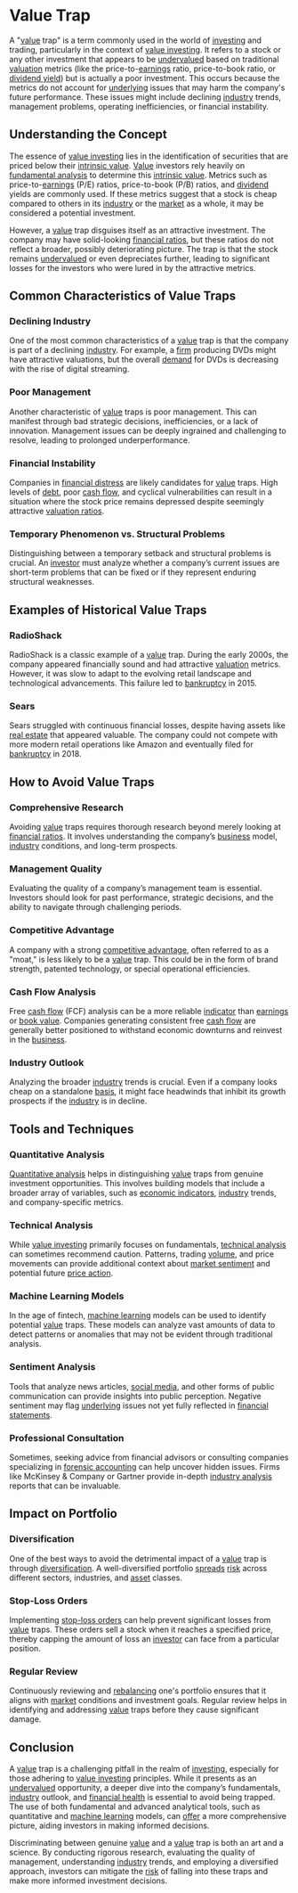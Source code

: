 # Value Trap

A "[value](../v/value.md) trap" is a term commonly used in the world of [investing](../i/investing.md) and trading, particularly in the context of [value investing](../v/value_investing.md). It refers to a stock or any other investment that appears to be [undervalued](../u/undervalued.md) based on traditional [valuation](../v/valuation.md) metrics (like the price-to-[earnings](../e/earnings.md) ratio, price-to-book ratio, or [dividend yield](../d/dividend_yield.md)) but is actually a poor investment. This occurs because the metrics do not account for [underlying](../u/underlying.md) issues that may harm the company's future performance. These issues might include declining [industry](../i/industry.md) trends, management problems, operating inefficiencies, or financial instability.

## Understanding the Concept

The essence of [value investing](../v/value_investing.md) lies in the identification of securities that are priced below their [intrinsic value](../i/intrinsic_value.md). [Value](../v/value.md) investors rely heavily on [fundamental analysis](../f/fundamental_analysis.md) to determine this [intrinsic value](../i/intrinsic_value.md). Metrics such as price-to-[earnings](../e/earnings.md) (P/E) ratios, price-to-book (P/B) ratios, and [dividend](../d/dividend.md) yields are commonly used. If these metrics suggest that a stock is cheap compared to others in its [industry](../i/industry.md) or the [market](../m/market.md) as a whole, it may be considered a potential investment.

However, a [value](../v/value.md) trap disguises itself as an attractive investment. The company may have solid-looking [financial ratios](../f/financial_ratios.md), but these ratios do not reflect a broader, possibly deteriorating picture. The trap is that the stock remains [undervalued](../u/undervalued.md) or even depreciates further, leading to significant losses for the investors who were lured in by the attractive metrics.

## Common Characteristics of Value Traps

### Declining Industry

One of the most common characteristics of a [value](../v/value.md) trap is that the company is part of a declining [industry](../i/industry.md). For example, a [firm](../f/firm.md) producing DVDs might have attractive valuations, but the overall [demand](../d/demand.md) for DVDs is decreasing with the rise of digital streaming.

### Poor Management

Another characteristic of [value](../v/value.md) traps is poor management. This can manifest through bad strategic decisions, inefficiencies, or a lack of innovation. Management issues can be deeply ingrained and challenging to resolve, leading to prolonged underperformance.

### Financial Instability

Companies in [financial distress](../f/financial_distress.md) are likely candidates for [value](../v/value.md) traps. High levels of [debt](../d/debt.md), poor [cash flow](../c/cash_flow.md), and cyclical vulnerabilities can result in a situation where the stock price remains depressed despite seemingly attractive [valuation ratios](../v/valuation_ratios.md).

### Temporary Phenomenon vs. Structural Problems

Distinguishing between a temporary setback and structural problems is crucial. An [investor](../i/investor.md) must analyze whether a company’s current issues are short-term problems that can be fixed or if they represent enduring structural weaknesses.

## Examples of Historical Value Traps

### RadioShack

RadioShack is a classic example of a [value](../v/value.md) trap. During the early 2000s, the company appeared financially sound and had attractive [valuation](../v/valuation.md) metrics. However, it was slow to adapt to the evolving retail landscape and technological advancements. This failure led to [bankruptcy](../b/bankruptcy.md) in 2015.

### Sears

Sears struggled with continuous financial losses, despite having assets like [real estate](../r/real_estate.md) that appeared valuable. The company could not compete with more modern retail operations like Amazon and eventually filed for [bankruptcy](../b/bankruptcy.md) in 2018.

## How to Avoid Value Traps

### Comprehensive Research

Avoiding [value](../v/value.md) traps requires thorough research beyond merely looking at [financial ratios](../f/financial_ratios.md). It involves understanding the company’s [business](../b/business.md) model, [industry](../i/industry.md) conditions, and long-term prospects. 

### Management Quality

Evaluating the quality of a company’s management team is essential. Investors should look for past performance, strategic decisions, and the ability to navigate through challenging periods.

### Competitive Advantage

A company with a strong [competitive advantage](../c/competitive_advantage.md), often referred to as a "moat," is less likely to be a [value](../v/value.md) trap. This could be in the form of brand strength, patented technology, or special operational efficiencies.

### Cash Flow Analysis

Free [cash flow](../c/cash_flow.md) (FCF) analysis can be a more reliable [indicator](../i/indicator.md) than [earnings](../e/earnings.md) or [book value](../b/book_value.md). Companies generating consistent free [cash flow](../c/cash_flow.md) are generally better positioned to withstand economic downturns and reinvest in the [business](../b/business.md).

### Industry Outlook

Analyzing the broader [industry](../i/industry.md) trends is crucial. Even if a company looks cheap on a standalone [basis](../b/basis.md), it might face headwinds that inhibit its growth prospects if the [industry](../i/industry.md) is in decline.

## Tools and Techniques

### Quantitative Analysis

[Quantitative analysis](../q/quantitative_analysis.md) helps in distinguishing [value](../v/value.md) traps from genuine investment opportunities. This involves building models that include a broader array of variables, such as [economic indicators](../e/economic_indicators.md), [industry](../i/industry.md) trends, and company-specific metrics.

### Technical Analysis

While [value investing](../v/value_investing.md) primarily focuses on fundamentals, [technical analysis](../t/technical_analysis.md) can sometimes recommend caution. Patterns, trading [volume](../v/volume.md), and price movements can provide additional context about [market sentiment](../m/market_sentiment.md) and potential future [price action](../p/price_action.md).

### Machine Learning Models

In the age of fintech, [machine learning](../m/machine_learning.md) models can be used to identify potential [value](../v/value.md) traps. These models can analyze vast amounts of data to detect patterns or anomalies that may not be evident through traditional analysis.

### Sentiment Analysis

Tools that analyze news articles, [social media](../s/social_media.md), and other forms of public communication can provide insights into public perception. Negative sentiment may flag [underlying](../u/underlying.md) issues not yet fully reflected in [financial statements](../f/financial_statements.md).

### Professional Consultation

Sometimes, seeking advice from financial advisors or consulting companies specializing in [forensic accounting](../f/forensic_accounting.md) can help uncover hidden issues. Firms like McKinsey & Company or Gartner provide in-depth [industry analysis](../i/industry_analysis.md) reports that can be invaluable.

## Impact on Portfolio

### Diversification

One of the best ways to avoid the detrimental impact of a [value](../v/value.md) trap is through [diversification](../d/diversification.md). A well-diversified portfolio [spreads](../s/spreads.md) [risk](../r/risk.md) across different sectors, industries, and [asset](../a/asset.md) classes.

### Stop-Loss Orders

Implementing [stop-loss orders](../s/stop-loss_orders.md) can help prevent significant losses from [value](../v/value.md) traps. These orders sell a stock when it reaches a specified price, thereby capping the amount of loss an [investor](../i/investor.md) can face from a particular position.

### Regular Review

Continuously reviewing and [rebalancing](../r/rebalancing.md) one's portfolio ensures that it aligns with [market](../m/market.md) conditions and investment goals. Regular review helps in identifying and addressing [value](../v/value.md) traps before they cause significant damage.

## Conclusion

A [value](../v/value.md) trap is a challenging pitfall in the realm of [investing](../i/investing.md), especially for those adhering to [value investing](../v/value_investing.md) principles. While it presents as an [undervalued](../u/undervalued.md) opportunity, a deeper dive into the company’s fundamentals, [industry](../i/industry.md) outlook, and [financial health](../f/financial_health.md) is essential to avoid being trapped. The use of both fundamental and advanced analytical tools, such as quantitative and [machine learning](../m/machine_learning.md) models, can [offer](../o/offer.md) a more comprehensive picture, aiding investors in making informed decisions.

Discriminating between genuine [value](../v/value.md) and a [value](../v/value.md) trap is both an art and a science. By conducting rigorous research, evaluating the quality of management, understanding [industry](../i/industry.md) trends, and employing a diversified approach, investors can mitigate the [risk](../r/risk.md) of falling into these traps and make more informed investment decisions.
